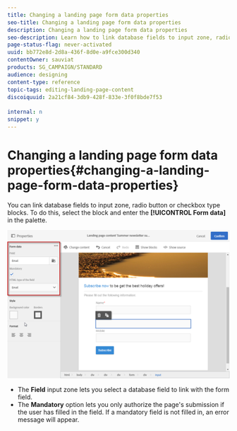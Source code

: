 ```yaml
---
title: Changing a landing page form data properties
seo-title: Changing a landing page form data properties
description: Changing a landing page form data properties
seo-description: Learn how to link database fields to input zone, radio button or checkbox type blocks.
page-status-flag: never-activated
uuid: bb772e8d-2d8a-436f-8d0e-a9fce300d340
contentOwner: sauviat
products: SG_CAMPAIGN/STANDARD
audience: designing
content-type: reference
topic-tags: editing-landing-page-content
discoiquuid: 2a21cf84-3db9-428f-833e-3f0f8bde7f53

internal: n
snippet: y
---
```


# Changing a landing page form data properties{#changing-a-landing-page-form-data-properties}

You can link database fields to input zone, radio button or checkbox type blocks. To do this, select the block and enter the **[!UICONTROL Form data]** in the palette.

![](assets/delivery_content_9.png)

* The **Field** input zone lets you select a database field to link with the form field.
* The **Mandatory** option lets you only authorize the page's submission if the user has filled in the field. If a mandatory field is not filled in, an error message will appear.

